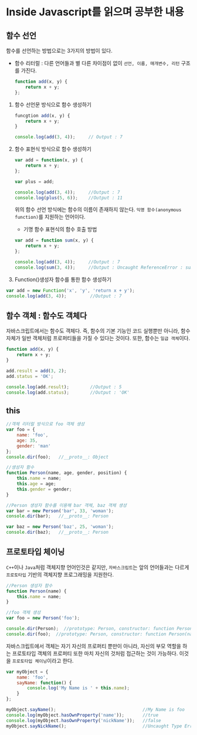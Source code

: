 # Inside Javascript를 읽으며 공부한 내용

## 함수 선언
함수를 선언하는 방법으로는 3가지의 방법이 있다. 

- 함수 리터럴 : 다른 언어들과 별 다른 차이점이 없이 `선언, 이름, 매개변수, 리턴` 구조를 가진다.
    ```js
    function add(x, y) {
        return x + y;
    };
    ```

1. 함수 선언문 방식으로 함수 생성하기
    ```js
    funcgtion add(x, y) {
        return x + y;
    }

    console.log(add(3, 4));     // Output : 7
    ```
2. 함수 표현식 방식으로 함수 생성하기
    ```js
    var add = function(x, y) {
        return x + y;
    };

    var plus = add;
    
    console.log(add(3, 4));     //Output : 7
    console.log(plus(5, 6));    //Output : 11
    ```
    위의 함수 선언 방식에는 함수의 이름이 존재하지 않는다. `익명 함수(anonymous function)`를 지원하는 언어이다.

    - 기명 함수 표현식의 함수 호출 방법
    ```js
    var add = function sum(x, y) {
        return x + y;
    };

    console.log(add(3, 4));     //Output : 7
    console.log(sum(3, 4));     //Output : Uncaught ReferenceError : sum is not defined (에러 발생)
    ```

3. Function()생성자 함수를 통한 함수 생성하기
```js
var add = new Function('x', 'y', 'return x + y');
console.log(add(3, 4));         //Output : 7
```

## 함수 객체 : 함수도 객체다
자바스크립트에서는 함수도 객체다. 즉, 함수의 기본 기능인 코드 실행뿐만 아니라, 함수 자체가 일반 객체처럼 프로퍼티들을 가질 수 있다는 것이다. 또한, 함수는 `일급 객체`이다.
```js
function add(x, y) {
    return x + y;
}

add.result = add(3, 2);
add.status = 'OK';

console.log(add.result);        //Output : 5
console.log(add.status);        //Output : 'OK'
```

## this
```js
//객체 리터럴 방식으로 foo 객체 생성
var foo = {
    name: 'foo',
    age: 35,
    gender: 'man'
};
console.dir(foo);   //__proto__: Object

//생성자 함수
function Person(name, age, gender, position) {
    this.name = name;
    this.age = age;
    this.gender = gender;
}

//Person 생성자 함수를 이용해 bar 객체, baz 객체 생성
var bar = new Person('bar', 33, 'woman');
console.dir(bar);   //__proto__: Person

var baz = new Person('baz', 25, 'woman');
console.dir(baz);   //__proto__: Person
```
## 프로토타입 체이닝
`C++`이나 `Java`처럼 객체지향 언어인것은 같지만, `자바스크립트`는 앞의 언어들과는 다르게 `프로토타입` 기반의 객체지향 프로그래밍을 지원한다.
```js
//Person 생성자 함수
function Person(name) {
    this.name = name;
}

//foo 객체 생성
var foo = new Person('foo');

console.dir(Person);  //prototype: Person, constructor: function Person(name) {, __proto__: Object
console.dir(foo);  //prototype: Person, constructor: function Person(name) {, __proto__: Object
```

자바스크립트에서 객체는 자기 자신의 프로퍼티 뿐만이 아니라, 자신의 부모 역할을 하는 프로토타입 객체의 프로퍼티 또한 마치 자신의 것처럼 접근하는 것이 가능하다. 이것을 `프로토타입 체이닝`이라고 한다.

```js
var myObject = {
    name: 'foo',
    sayName: function() {
        console.log('My Name is ' + this.name);
    }
};

myObject.sayName();                                 //My Name is foo
console.log(myObject.hasOwnProperty('name'));       //true
console.log(myObject.hasOwnProperty('nickName'));   //false
myObject.sayNickName();                             //Uncaught Type Error: Object #<Object> has no method 'sayNickName'
```
